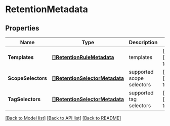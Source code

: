 # RetentionMetadata

## Properties
Name | Type | Description | Notes
------------ | ------------- | ------------- | -------------
**Templates** | [**[]RetentionRuleMetadata**](RetentionRuleMetadata.md) | templates | [optional] [default to null]
**ScopeSelectors** | [**[]RetentionSelectorMetadata**](RetentionSelectorMetadata.md) | supported scope selectors | [optional] [default to null]
**TagSelectors** | [**[]RetentionSelectorMetadata**](RetentionSelectorMetadata.md) | supported tag selectors | [optional] [default to null]

[[Back to Model list]](../README.md#documentation-for-models) [[Back to API list]](../README.md#documentation-for-api-endpoints) [[Back to README]](../README.md)

